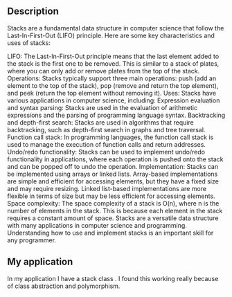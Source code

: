 ## Description

Stacks are a fundamental data structure in computer science that follow the Last-In-First-Out (LIFO) principle. Here are some key characteristics and uses of stacks:

LIFO: The Last-In-First-Out principle means that the last element added to the stack is the first one to be removed. This is similar to a stack of plates, where you can only add or remove plates from the top of the stack.
Operations: Stacks typically support three main operations: push (add an element to the top of the stack), pop (remove and return the top element), and peek (return the top element without removing it).
Uses: Stacks have various applications in computer science, including:
Expression evaluation and syntax parsing: Stacks are used in the evaluation of arithmetic expressions and the parsing of programming language syntax.
Backtracking and depth-first search: Stacks are used in algorithms that require backtracking, such as depth-first search in graphs and tree traversal.
Function call stack: In programming languages, the function call stack is used to manage the execution of function calls and return addresses.
Undo/redo functionality: Stacks can be used to implement undo/redo functionality in applications, where each operation is pushed onto the stack and can be popped off to undo the operation.
Implementation: Stacks can be implemented using arrays or linked lists. Array-based implementations are simple and efficient for accessing elements, but they have a fixed size and may require resizing. Linked list-based implementations are more flexible in terms of size but may be less efficient for accessing elements.
Space complexity: The space complexity of a stack is O(n), where n is the number of elements in the stack. This is because each element in the stack requires a constant amount of space.
Stacks are a versatile data structure with many applications in computer science and programming. Understanding how to use and implement stacks is an important skill for any programmer.

## My application 
In my application I have a stack class . I found this working really because of class abstraction and polymorphism.